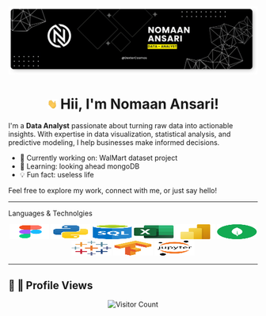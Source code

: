 
<div>
 <img src='./images/banner.png' alt=banner>
<div>

<h1 align="center">
 <img src="https://raw.githubusercontent.com/ABSphreak/ABSphreak/master/gifs/Hi.gif"width="20px">
 </a> Hii, I'm Nomaan Ansari!
</h1>


I'm a **Data Analyst** passionate about turning raw data into actionable insights. With expertise in data visualization, statistical analysis, and predictive modeling, I help businesses make informed decisions.


- 🔭 Currently working on: WalMart dataset project
- 🌱 Learning: looking ahead mongoDB 
- 💡 Fun fact: useless life


Feel free to explore my work, connect with me, or just say hello!

---

Languages & Technolgies

<p align="center">
  <img src="./images/SVG/Figma.svg" alt="Figma" width="80" height="30">
  <img src="./images/SVG/Python.svg" alt="Python" width="80" height="30">
  <img src="./images/SVG/SQL.svg" alt="SQL" width="80" height="30">
  <img src="./images/SVG/Excel.svg" alt="Excel" width="80" height="30">
  <img src="./images/SVG/Power BI.svg" alt="Power BI" width="80" height="30">
  <img src="./images/SVG/mongoDB.svg" alt="MongoDB" width="80" height="30">
  <img src="./images/SVG/Tableau.svg" alt="Tableau" width="80" height="30">
  <img src="./images/SVG/Tensorflow.svg" alt="Tensorflow" width="80" height="30">
  <img src="./images/SVG/Jupyter notebook.svg" alt="JN" width="80" height="30">
</p>

---

## 👀 ‖ Profile Views

<div align="center">
  <img src="https://profile-counter.glitch.me/YOUR_GITHUB_USERNAME/count.svg" alt="Visitor Count" />
</div>